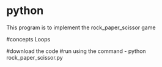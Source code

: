 # python
This program is to implement the rock_paper_scissor game

#concepts
Loops

#download the code
#run using the command - python rock_paper_scissor.py
